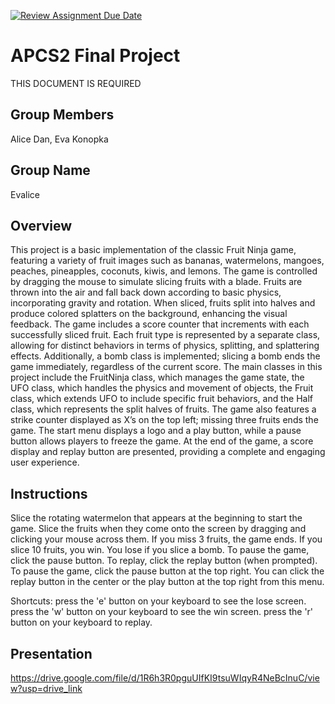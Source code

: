 [![Review Assignment Due Date](https://classroom.github.com/assets/deadline-readme-button-24ddc0f5d75046c5622901739e7c5dd533143b0c8e959d652212380cedb1ea36.svg)](https://classroom.github.com/a/syDSSnTt)
# APCS2 Final Project
THIS DOCUMENT IS REQUIRED
## Group Members
Alice Dan, Eva Konopka
## Group Name
Evalice
## Overview


This project is a basic implementation of the classic Fruit Ninja game, featuring a variety of fruit images such as bananas, watermelons, mangoes, peaches, pineapples, coconuts, kiwis, and lemons. The game is controlled by dragging the mouse to simulate slicing fruits with a blade. Fruits are thrown into the air and fall back down according to basic physics, incorporating gravity and rotation. When sliced, fruits split into halves and produce colored splatters on the background, enhancing the visual feedback. The game includes a score counter that increments with each successfully sliced fruit. Each fruit type is represented by a separate class, allowing for distinct behaviors in terms of physics, splitting, and splattering effects. Additionally, a bomb class is implemented; slicing a bomb ends the game immediately, regardless of the current score.
The main classes in this project include the FruitNinja class, which manages the game state, the UFO class, which handles the physics and movement of objects, the Fruit class, which extends UFO to include specific fruit behaviors, and the Half class, which represents the split halves of fruits. The game also features a strike counter displayed as X’s on the top left; missing three fruits ends the game. The start menu displays a logo and a play button, while a pause button allows players to freeze the game. At the end of the game, a score display and replay button are presented, providing a complete and engaging user experience.

## Instructions
Slice the rotating watermelon that appears at the beginning to start the game. Slice the fruits when they come onto the screen by dragging and clicking your mouse across them. If you miss 3 fruits, the game ends. If you slice 10 fruits, you win. You lose if you slice a bomb. To pause the game, click the pause button. To replay, click the replay button (when prompted). To pause the game, click the pause button at the top right. You can click the replay button in the center or the play button at the top right from this menu.

Shortcuts:
press the 'e' button on your keyboard to see the lose screen.
press the 'w' button on your keyboard to see the win screen.
press the 'r' button on your keyboard to replay.

## Presentation
https://drive.google.com/file/d/1R6h3R0pguUIfKI9tsuWIqyR4NeBcInuC/view?usp=drive_link